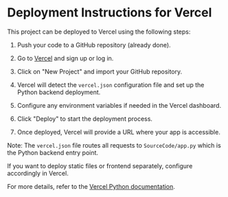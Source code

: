 # Deployment Instructions for Vercel

This project can be deployed to Vercel using the following steps:

1. Push your code to a GitHub repository (already done).

2. Go to [Vercel](https://vercel.com/) and sign up or log in.

3. Click on "New Project" and import your GitHub repository.

4. Vercel will detect the `vercel.json` configuration file and set up the Python backend deployment.

5. Configure any environment variables if needed in the Vercel dashboard.

6. Click "Deploy" to start the deployment process.

7. Once deployed, Vercel will provide a URL where your app is accessible.

Note: The `vercel.json` file routes all requests to `SourceCode/app.py` which is the Python backend entry point.

If you want to deploy static files or frontend separately, configure accordingly in Vercel.

For more details, refer to the [Vercel Python documentation](https://vercel.com/docs/runtimes/python).
